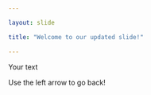 ```yaml
---

layout: slide

title: "Welcome to our updated slide!"

---
```


Your text

Use the left arrow to go back!
